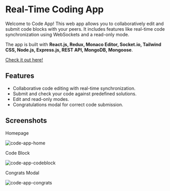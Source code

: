 # Real-Time Coding App

Welcome to Code App! This web app allows you to collaboratively edit and submit code blocks with your peers. It includes features like real-time code synchronization using WebSockets and a read-only mode.

The app is built with **React.js, Redux, Monaco Editor, Socket.io, Tailwind CSS, Node.js, Express.js, REST API, MongoDB, Mongoose**.

[Check it out here!](https://code-app-dszr.onrender.com)

## Features

- Collaborative code editing with real-time synchronization.
- Submit and check your code against predefined solutions.
- Edit and read-only modes.
- Congratulations modal for correct code submission.

## Screenshots
Homepage

![code-app-home](https://github.com/Drorka/code-app/assets/116891360/28853512-2714-491a-be9b-e666e63f373c)


Code Block

![code-app-codeblock](https://github.com/Drorka/code-app/assets/116891360/b02da1dd-07f4-44b3-869a-211ca0ecc976)


Congrats Modal

![code-app-congrats](https://github.com/Drorka/code-app/assets/116891360/a8627527-5c10-43e0-8ee5-e85d1c73c25d)
